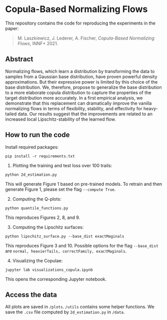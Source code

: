# Copula-Based Normalizing Flows
This repository contains the code for reproducing the experiments in the paper:

> M. Laszkiewicz, J. Lederer, A. Fischer, _Copula-Based Normalizing Flows_, INNF+ 2021. </br>

## Abstract
Normalizing flows, which learn a distribution by transforming the data to samples from a Gaussian base distribution, have proven powerful density approximations. But their expressive power is limited by this choice of the base distribution. We, therefore, propose to generalize the base distribution to a more elaborate copula distribution to capture the properties of the target distribution more accurately. In a first empirical analysis, we demonstrate that this replacement can dramatically improve the vanilla normalizing flows in terms of flexibility, stability, and effectivity for heavy-tailed data. Our results suggest that the improvements are related to an increased local Lipschitz-stability of the learned flow.

## How to run the code
Install required packages:
```
pip install -r requirements.txt
```

1. Plotting the training and test loss over 100 trails:
```
python 2d_estimation.py
```
This will generate Figure 1 based on pre-trained models. To retrain and then generate Figure 1, please set the flag ``--compute True``. 

2. Computing the Q-plots:
```
python quantile_functions.py
```
This reproduces Figures 2, 8, and 9.

3. Computing the Lipschitz surfaces: 
```
python lipschitz_surface.py --base_dist exactMaginals
```
This reproduces Figure 3 and 10. Possible options for the flag ``--base_dist`` are ``normal, heavierTails, correctFamily, exactMaginals``. 

4. Visualizing the Copulae:
```
jupyter lab visualizations_copula.ipynb
```
This opens the corresponding Jupyter notebook. 

## Access the data
All plots are saved in ``/plots``. 
``/utils`` contains some helper functions. 
We save the ``.csv`` file computed by ``2d_estimation.py`` in ``/data``. 
